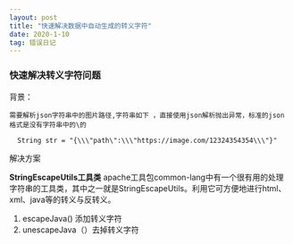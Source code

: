 ```yaml
---
layout: post
title: "快速解决数据中自动生成的转义字符"
date: 2020-1-10
tag: 错误日记 
---
```



### 快速解决转义字符问题

背景：

    需要解析json字符串中的图片路径,字符串如下 ，直接使用json解析抛出异常，标准的json格式是没有字符串中的\的
```
  String str = "{\\\"path\":\\\"https://image.com/12324354354\\\"}"
```


解决方案

 **StringEscapeUtils工具类**
 apache工具包common-lang中有一个很有用的处理字符串的工具类，其中之一就是StringEscapeUtils。利用它可方便地进行html、xml、java等的转义与反转义。
 
 1. escapeJava() 添加转义字符
 2. unescapeJava（）去掉转义字符



